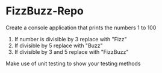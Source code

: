 # FizzBuzz-Repo

Create a console application that prints the numbers 1 to 100

1) If number is divisible by 3 replace with "Fizz"
2) If divisible by 5 replace with "Buzz"
3) If divisible by 3 and 5 replace with "FizzBuzz"

Make use of unit testing to show your testing methods
